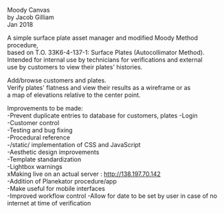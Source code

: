 Moody Canvas  
by Jacob Gilliam  
Jan 2018  

A simple surface plate asset manager and modified Moody Method procedure,  
  based on T.O. 33K6-4-137-1: Surface Plates (Autocollimator Method).  
Intended for internal use by technicians for verifications and external  
  use by customers to view their plates' histories.  

Add/browse customers and plates.  
Verify plates' flatness and view their results as a wireframe or as  
  a map of elevations relative to the center point.  

Improvements to be made:  
  -Prevent duplicate entries to database for customers, plates
  -Login  
  -Customer control  
  -Testing and bug fixing  
  -Procedural reference  
  -/static/ implementation of CSS and JavaScript  
  -Aesthetic design improvements  
  -Template standardization  
  -Lightbox warnings  
  xMaking live on an actual server : http://138.197.70.142  
  -Addition of Planekator procedure/app  
  -Make useful for mobile interfaces  
  -Improved workflow control
  -Allow for date to be set by user in case of no internet at time of verification
  
